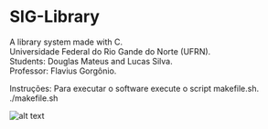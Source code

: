 # SIG-Library
A library system made with C. <br />
Universidade Federal do Rio Gande do Norte (UFRN). <br />
Students: Douglas Mateus and Lucas Silva. <br />
Professor: Flavius Gorgônio. <br />

Instruções: Para executar o software execute o script makefile.sh. 
            ./makefile.sh

![alt text](https://images.unsplash.com/photo-1524995997946-a1c2e315a42f?ixlib=rb-1.2.1&ixid=eyJhcHBfaWQiOjEyMDd9&w=1000&q=80)
